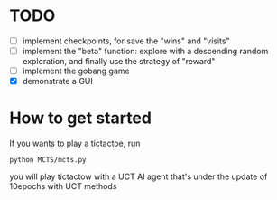 # TODO

* [ ] implement checkpoints, for save the "wins" and "visits"
* [ ] implement the "beta" function: explore with a descending random exploration, and finally use the strategy of "reward"
* [ ] implement the gobang game
* [X] demonstrate a GUI

# How to get started

If you wants to play a tictactoe, run

```
python MCTS/mcts.py
```

you will play tictactow with a UCT AI agent that's under the update of 10epochs with UCT methods
